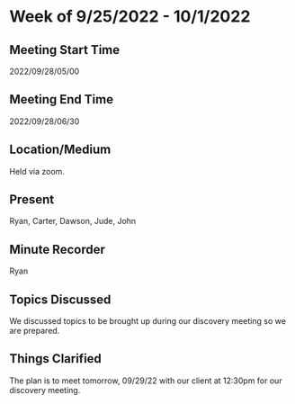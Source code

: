 # Week of 9/25/2022 - 10/1/2022

## Meeting Start Time
2022/09/28/05/00

## Meeting End Time
2022/09/28/06/30

## Location/Medium
Held via zoom.

## Present
Ryan, Carter, Dawson, Jude, John

## Minute Recorder
Ryan

## Topics Discussed
We discussed topics to be brought up during our discovery meeting so we are prepared. 

## Things Clarified
The plan is to meet tomorrow, 09/29/22 with our client at 12:30pm for our discovery meeting. 

